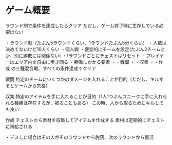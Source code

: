 
# ゲーム概要
ラウンド制で条件を達成したらクリア
ただし、ゲーム終了時に生存している必要はない



・ラウンド制（たぶん5ラウンドくらい、1ラウンドたぶん5分くらい）
・人数は決めてないけど10人くらい
・個人戦
・便宜的にチームを設定(たぶん2チームとか、別に勝敗には関係ない)
・1ラウンドごとにチェストはリセット
・プレイヤーはエリア内を自由に歩き回る
・勝敗にかかる要素
・・戦闘
・・収集
・・作成
の三種混合戦、すべての条件達成でクリア

戦闘
特定のチームにいくつかのダメージを入れることが目的（ただし、キルするとゲームから失格）

収集
特定のアイテムを手に入れることが目的（1人1つぶんユニークに手に入れられる種類は存在するが、被ることもある）
この時、人から取るためにキルしても良い

作成
チェストから素材を収集してアイテムを作成する
素材は定期的にチェストに補給される

・デスした場合はその人がそのラウンドから脱落、次のラウンドから復活